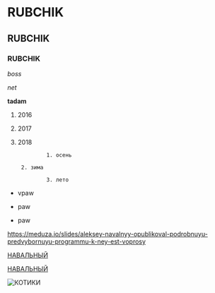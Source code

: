 # RUBCHIK
## RUBCHIK
### RUBCHIK

*boss*

_net_

**tadam**
1. 2016
2. 2017
3. 2018
    
                1. осень 
		
		2. зима
		
                3. лето

* vpaw

+ paw

- paw

<https://meduza.io/slides/aleksey-navalnyy-opublikoval-podrobnuyu-predvybornuyu-programmu-k-ney-est-voprosy>

[НАВАЛЬНЫЙ](https://meduza.io/slides/aleksey-navalnyy-opublikoval-podrobnuyu-predvybornuyu-programmu-k-ney-est-voprosy)

[НАВАЛЬНЫЙ](https://meduza.io/slides/aleksey-navalnyy-opublikoval-podrobnuyu-predvybornuyu-programmu-k-ney-est-voprosy "МОЙ ЛУЧШИЙ ДРУГ")

![КОТИКИ](https://4lapki.com/wp-content/uploads/2017/01/britanskii-kot12.jpg)

